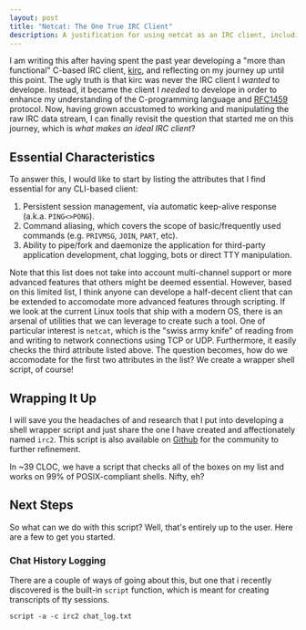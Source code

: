 ```yaml
---
layout: post
title: "Netcat: The One True IRC Client"
description: A justification for using netcat as an IRC client, including an example IRC client wrapper script.
---
```


I am writing this after having spent the past year developing a "more than functional" C-based IRC client, [kirc](http://github.com/mcpcp/kirc), and reflecting on my journey up until this point. The ugly truth is that kirc was never the IRC client I *wanted* to develope. Instead, it became the client I *needed* to develope in order to enhance my understanding of the C-programming language and [RFC1459](https://tools.ietf.org/html/rfc1459) protocol. Now, having grown accustomed to working and manipulating the raw IRC data stream, I can finally revisit the question that started me on this journey, which is *what makes an ideal IRC client*?

## Essential Characteristics

To answer this, I would like to start by listing the attributes that I find essential for any CLI-based client:

1. Persistent session management, via automatic keep-alive response (a.k.a. `PING<>PONG`).
2. Command aliasing, which covers the scope of basic/frequently used commands (e.g. `PRIVMSG`, `JOIN`, `PART`, etc).
3. Ability to pipe/fork and daemonize the application for third-party application development, chat logging, bots or direct TTY manipulation.

Note that this list does not take into account multi-channel support or more advanced features that others might be deemed essential. However, based on this limited list, I think anyone can develope a half-decent client that can be extended to accomodate more advanced features through scripting. If we look at the current Linux tools that ship with a modern OS, there is an arsenal of utilities that we can leverage to create such a tool.  One of particular interest is `netcat`, which is the "swiss army knife" of reading from and writing to network connections using TCP or UDP. Furthermore, it easily checks the third attribute listed above. The question becomes, how do we accomodate for the first two attributes in the list?  We create a wrapper shell script, of course!

## Wrapping It Up

I will save you the headaches of and research that I put into developing a shell wrapper script and just share the one I have created and affectionately named `irc2`. This script is also available on [Github](http://github.com/mcpcpc/irc2) for the community to further refinement. 

<script src="https://github.com/mcpcpc/irc2/blob/master/irc2"></script>

In ~39 CLOC, we have a script that checks all of the boxes on my list and works on 99% of POSIX-compliant shells.  Nifty, eh?

## Next Steps

So what can we do with this script? Well, that's entirely up to the user. Here are a few to get you started.

### Chat History Logging

There are a couple of ways of going about this, but one that i recently discovered is the built-in `script` function, which is meant for creating transcripts of tty sessions.

```shell
script -a -c irc2 chat_log.txt
```
